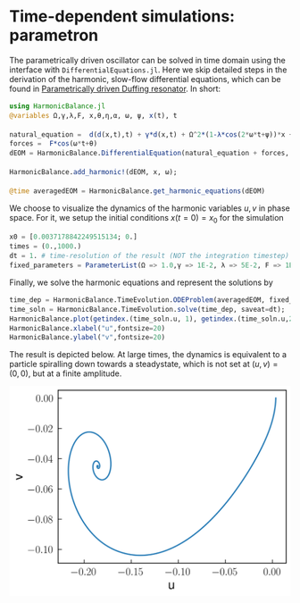 # Time-dependent simulations: parametron

The parametrically driven oscillator can be solved in time domain using the interface with `DifferentialEquations.jl`. 
Here we skip detailed steps in the derivation of the harmonic, slow-flow differential equations, which can be found in 
[Parametrically driven Duffing resonator](https://nonlinearoscillations.github.io/HarmonicBalance.jl/stable/examples/single_parametron/). In short:


```julia
using HarmonicBalance.jl
@variables Ω,γ,λ,F, x,θ,η,α, ω, ψ, x(t), t

natural_equation =  d(d(x,t),t) + γ*d(x,t) + Ω^2*(1-λ*cos(2*ω*t+ψ))*x + α * x^3 + η *d(x,t) * x^2
forces =  F*cos(ω*t+θ)
dEOM = HarmonicBalance.DifferentialEquation(natural_equation + forces, x)

HarmonicBalance.add_harmonic!(dEOM, x, ω);

@time averagedEOM = HarmonicBalance.get_harmonic_equations(dEOM)
```

We choose to visualize the dynamics of the harmonic variables $u,v$ in phase space. For it, we setup the initial conditions $x(t=0)=x_0$ for the simulation

```julia
x0 = [0.0037178842249515134; 0.]
times = (0.,1000.)
dt = 1. # time-resolution of the result (NOT the integration timestep)
fixed_parameters = ParameterList(Ω => 1.0,γ => 1E-2, λ => 5E-2, F => 1E-3,  α => 1., η=>0.3, θ => 0, ψ => 0, ω=>1.)
```

Finally, we solve the harmonic equations and represent the solutions  by

```julia
time_dep = HarmonicBalance.TimeEvolution.ODEProblem(averagedEOM, fixed_parameters, sweep=HarmonicBalance.TimeEvolution.ParameterSweep(), x0 = x0, timespan = times);
time_soln = HarmonicBalance.TimeEvolution.solve(time_dep, saveat=dt);
HarmonicBalance.plot(getindex.(time_soln.u, 1), getindex.(time_soln.u,2))
HarmonicBalance.xlabel("u",fontsize=20)
HarmonicBalance.ylabel("v",fontsize=20)
```

The result is depicted below. At large times, the dynamics is equivalent to a particle spiralling down towards a steadystate, which is not set at $(u,v)=(0,0)$, but at a finite amplitude.

![fig1](./../assets/single_parametron_phase_space.png)

